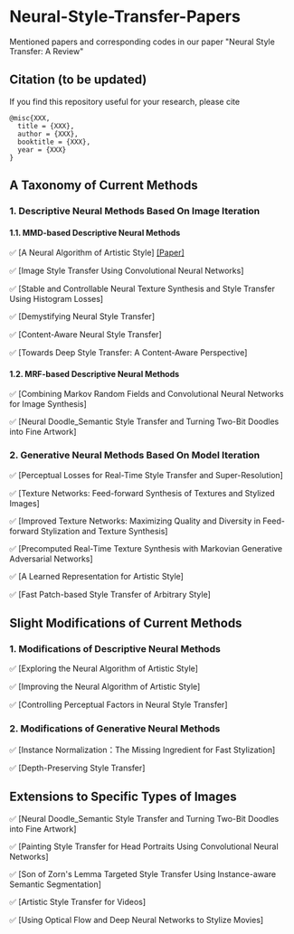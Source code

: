 # Neural-Style-Transfer-Papers
Mentioned papers and corresponding codes in our paper "Neural Style Transfer: A Review"

## Citation (to be updated)
If you find this repository useful for your research, please cite

```
@misc{XXX,
  title = {XXX},
  author = {XXX},
  booktitle = {XXX},
  year = {XXX}
}
```

## A Taxonomy of Current Methods

### 1. Descriptive Neural Methods Based On Image Iteration

####  1.1. MMD-based Descriptive Neural Methods

:white_check_mark: [A Neural Algorithm of Artistic Style] [[Paper]](https://arxiv.org/abs/1406.2661)

:white_check_mark: [Image Style Transfer Using Convolutional Neural Networks]

:white_check_mark: [Stable and Controllable Neural Texture Synthesis and Style Transfer Using Histogram Losses]

:white_check_mark: [Demystifying Neural Style Transfer]

:white_check_mark: [Content-Aware Neural Style Transfer]

:white_check_mark: [Towards Deep Style Transfer: A Content-Aware Perspective]

####  1.2. MRF-based Descriptive Neural Methods

:white_check_mark: [Combining Markov Random Fields and Convolutional Neural Networks for Image Synthesis]

:white_check_mark: [Neural Doodle_Semantic Style Transfer and Turning Two-Bit Doodles into Fine Artwork]

###  2. Generative Neural Methods Based On Model Iteration

:white_check_mark: [Perceptual Losses for Real-Time Style Transfer and Super-Resolution]

:white_check_mark: [Texture Networks: Feed-forward Synthesis of Textures and Stylized Images]

:white_check_mark: [Improved Texture Networks: Maximizing Quality and Diversity in Feed-forward Stylization and Texture Synthesis]

:white_check_mark: [Precomputed Real-Time Texture Synthesis with Markovian Generative Adversarial Networks]

:white_check_mark: [A Learned Representation for Artistic Style]

:white_check_mark: [Fast Patch-based Style Transfer of Arbitrary Style]

## Slight Modifications of Current Methods

###  1. Modifications of Descriptive Neural Methods

:white_check_mark: [Exploring the Neural Algorithm of Artistic Style]

:white_check_mark: [Improving the Neural Algorithm of Artistic Style]

:white_check_mark: [Controlling Perceptual Factors in Neural Style Transfer]

###  2. Modifications of Generative Neural Methods

:white_check_mark: [Instance Normalization：The Missing Ingredient for Fast Stylization]

:white_check_mark: [Depth-Preserving Style Transfer]

## Extensions to Specific Types of Images

:white_check_mark: [Neural Doodle_Semantic Style Transfer and Turning Two-Bit Doodles into Fine Artwork]

:white_check_mark: [Painting Style Transfer for Head Portraits Using Convolutional Neural Networks]

:white_check_mark: [Son of Zorn's Lemma Targeted Style Transfer Using Instance-aware Semantic Segmentation]

:white_check_mark: [Artistic Style Transfer for Videos]

:white_check_mark: [Using Optical Flow and Deep Neural Networks to Stylize Movies]




